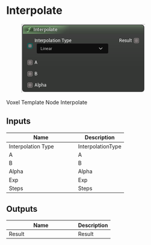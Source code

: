 # Interpolate

<div align="left" data-full-width="false">

<figure><img src="../../../../api/Math/Misc/Interpolate.png" alt=""><figcaption></figcaption></figure>

</div>

Voxel Template Node Interpolate

## Inputs

<table><thead><tr><th width="170">Name</th><th>Description</th></tr></thead><tbody><tr><td>Interpolation Type</td><td>InterpolationType</td></tr><tr><td>A</td><td>A</td></tr><tr><td>B</td><td>B</td></tr><tr><td>Alpha</td><td>Alpha</td></tr><tr><td>Exp</td><td>Exp</td></tr><tr><td>Steps</td><td>Steps</td></tr></tbody></table>

## Outputs

<table><thead><tr><th width="170">Name</th><th>Description</th></tr></thead><tbody><tr><td>Result</td><td>Result</td></tr></tbody></table>
